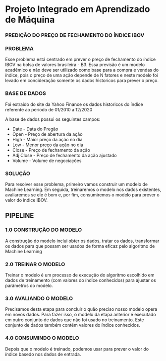 # Projeto Integrado em Aprendizado de Máquina

### PREDIÇÃO DO PREÇO DE FECHAMENTO DO ÍNDICE IBOV

### PROBLEMA

Esse problema está centrado em prever o preço de fechamento do índice IBOV na bolsa de valores brasileira - B3.
Essa previsão é um modelo acadêmico e não deve ser utilizado como base para a compra e vendas do índice, pois o preço de uma ação
depende de N fatores e neste modelo foi levado em concideração somente os dados historicos para prever o preço.

### BASE DE DADOS

Foi extraido do site da Yahoo Finance os dados historicos do índice referente ao periodo de  01/2010 a 12/2020

A base de dados possui os seguintes campos:


<ul>
  <li>Date - Data do Pregão</li>
  <li>Open - Preço de abertura da ação</li>
  <li>High - Maior preço da ação no dia</li>
  <li>Low  - Menor preço da ação no dia </li>
  <li>Close - Preço de fechamento da ação</li>
  <li>Adj Close - Preço de fechamento da ação ajustado</li>
  <li>Volume - Volume de negociações</li>
</ul>


### SOLUÇÃO

Para resolver esse problema, primeiro vamos construir um modelo de Machine Learning. Em seguida, treinaremos o modelo nos dados existentes, avaliaremos se ele é bom e, por fim, consumiremos o modelo para prever o valor do índice IBOV.

## PIPELINE

### 1.0 CONSTRUÇÃO DO MODELO

A construção do modelo inclui obter os dados, tratar os dados, transformar os dados para que possam ser usados de forma eficaz pelo algoritmo de Machine Learning

### 2.0 TREINAR O MODELO

Treinar o modelo é um processo de execução do algoritmo escolhido em dados de treinamento (com valores do índice conhecidos) para ajustar os parâmetros do modelo.

### 3.0 AVALIANDO O MODELO

Precisamos desta etapa para concluir o quão preciso nosso modelo opera em novos dados. Para fazer isso, o modelo da etapa anterior é executado em outro conjunto de dados que não foi usado no treinamento. Este conjunto de dados também contém valores do índice conhecidos.

### 4.0 CONSUMINDO O MODELO

Depois que o modelo é treinado, podemos usar para prever o valor do índice basedo nos dados de entrada.



